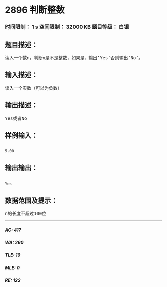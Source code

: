 # 2896 判断整数   
### 时间限制： 1 s     空间限制： 32000 KB     题目等级： 白银  
## 题目描述：  

<pre>
读入一个数n，判断n是不是整数，如果是，输出‘Yes’否则输出‘No’。
</pre>
  
  
## 输入描述：  

<pre>
读入一个实数（可以为负数）
</pre>
  
  
## 输出描述：  

<pre>
Yes或者No
</pre>
  
  
## 样例输入：  

<pre><code>
5.00
</code></pre>
  
  
## 输出输出：  

<pre><code>
Yes
</code></pre>
  
  
## 数据范围及提示：  

<pre>
n的长度不超过100位
</pre>
  
  
***  

##### AC: 417  
##### WA: 260  
##### TLE: 19  
##### MLE: 0  
##### RE: 122  
